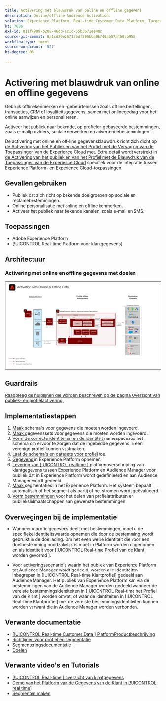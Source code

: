 ```yaml
---
title: Activering met blauwdruk van online en offline gegevens
description: Online/offline Audience Activation.
solution: Experience Platform, Real-time Customer Data Platform, Target, Audience Manager, Analytics, Experience Cloud Services, Data Collection
kt: 7086
exl-id: 011f4909-b208-46db-ac1c-55b3671ee48c
source-git-commit: 0a1cd20e267136df305bba0b740ab57a450cb953
workflow-type: tm+mt
source-wordcount: '527'
ht-degree: 0%

---
```


# Activering met blauwdruk van online en offline gegevens

Gebruik offlinekenmerken en -gebeurtenissen zoals offline bestellingen, transacties, CRM of loyaliteitsgegevens, samen met onlinegedrag voor het online aanwijzen en personaliseren.

Activeer het publiek naar bekende, op profielen gebaseerde bestemmingen, zoals e-mailproviders, sociale netwerken en advertentiebestemmingen.

De activering met online en off-line gegevensblauwdruk richt zich dicht op [de Activering van het Publiek en van het Profiel met de Vervaging van de Toepassingen van de Experience Cloud met](platform-and-applications.md). Extra detail wordt verstrekt in [de Activering van het publiek en van het Profiel met de Blauwdruk van de Toepassingen van de Experience Cloud](platform-and-applications.md)   specifiek voor de integratie tussen Experience Platform- en Experience Cloud-toepassingen.

## Gevallen gebruiken

* Publiek dat zich richt op bekende doelgroepen op sociale en reclamebestemmingen.
* Online personalisatie met online en offline kenmerken.
* Activeer het publiek naar bekende kanalen, zoals e-mail en SMS.

## Toepassingen

* Adobe Experience Platform
* [!UICONTROL Real-time Platform voor klantgegevens]

## Architectuur

### Activering met online en offline gegevens met doelen

<img src="assets/online_offline_activation.svg" alt="Referentiearchitectuur voor de blauwdruk voor online/offline Audience Activation" style="border:1px solid #4a4a4a" />
<br>

## Guardrails

[Raadpleeg de hulplijnen die worden beschreven op de pagina Overzicht van publiek- en profielactivering.](overview.md)

## Implementatiestappen

1. [Maak ](https://experienceleague.adobe.com/docs/platform-learn/tutorials/schemas/create-a-schema.html) schema&#39;s voor gegevens die moeten worden ingevoerd.
1. [Maak ](https://experienceleague.adobe.com/docs/platform-learn/tutorials/data-ingestion/create-datasets-and-ingest-data.html) gegevenssets voor gegevens die moeten worden ingevoerd.
1. [Vorm de correcte identiteiten en de identiteit ](https://experienceleague.adobe.com/docs/platform-learn/tutorials/identities/label-ingest-and-verify-identity-data.html) namespacesop het schema om ervoor te zorgen dat de ingebedde gegevens in een verenigd profiel kunnen vastmaken.
1. [Laat de schema&#39;s en datasets voor profiel](https://experienceleague.adobe.com/docs/platform-learn/tutorials/profiles/bring-data-into-the-real-time-customer-profile.html) toe.
1. [Gegevens ](https://experienceleague.adobe.com/?recommended=ExperiencePlatform-D-1-2020.1.dataingestion) in Experience Platform opnemen.
1. [Levering van  [!UICONTROL realtime ]  ](https://www.adobe.com/go/audiences) platformoverschrijding van klantgegevens tussen Experience Platform en Audience Manager voor publiek dat in Experience Platform wordt gedefinieerd en aan Audience Manager wordt gedeeld.
1. [Maak ](https://experienceleague.adobe.com/docs/platform-learn/tutorials/segments/create-segments.html) segmentaties in het Experience Platform. Het systeem bepaalt automatisch of het segment als partij of het stromen wordt geëvalueerd.
1. [Vorm bestemmingen ](https://experienceleague.adobe.com/docs/platform-learn/tutorials/destinations/create-destinations-and-activate-data.html) voor het delen van profielattributen en publiekslidmaatschappen aan gewenste bestemmingen.

## Overwegingen bij de implementatie

* Wanneer u profielgegevens deelt met bestemmingen, moet u de specifieke identiteitswaarde opnemen die door de bestemming wordt gebruikt in de doellading. Om het even welke identiteit die voor een doelbestemming noodzakelijk is moet in Platform worden opgenomen en als identiteit voor [!UICONTROL Real-time Profiel van de Klant worden gevormd ].

* Voor activeringsscenario&#39;s waarin het publiek van Experience Platform tot Audience Manager wordt gedeeld, worden alle identiteiten inbegrepen in [!UICONTROL Real-time Klantprofiel] gedeeld aan Audience Manager. Het publiek van Experience Platform kan via de bestemmingen van de Audience Manager worden gedeeld wanneer de vereiste bestemmingsidentiteiten in [!UICONTROL Real-time het Profiel van de Klant ] worden omvat, of waar de identiteiten in [!UICONTROL Real-time Klantprofiel] met de vereiste bestemmingsidentiteiten kunnen worden verwant die in Audience Manager worden verbonden.

## Verwante documentatie

* [[!UICONTROL Real-time Customer Data ] PlatformProductbeschrijving](https://helpx.adobe.com/legal/product-descriptions/real-time-customer-data-platform.html)
* [Richtlijnen voor profiel en segmentatie](https://experienceleague.adobe.com/docs/experience-platform/profile/guardrails.html?lang=en)
* [Segmenteringsdocumentatie](https://experienceleague.adobe.com/docs/experience-platform/segmentation/api/streaming-segmentation.html)
* [Doelen](https://experienceleague.adobe.com/docs/experience-platform/destinations/catalog/overview.html)

## Verwante video&#39;s en Tutorials

* [[!UICONTROL Real-time ] overzicht van klantgegevens](https://experienceleague.adobe.com/docs/platform-learn/tutorials/application-services/rtcdp/understanding-the-real-time-customer-data-platform.html)
* [Demo van het Platform van de Gegevens van de Klant in  [!UICONTROL real time]](https://experienceleague.adobe.com/docs/platform-learn/tutorials/application-services/rtcdp/demo.html)
* [Segmenten maken](https://experienceleague.adobe.com/docs/platform-learn/tutorials/segments/create-segments.html)
